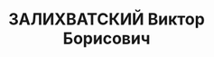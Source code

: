 ---
title: ЗАЛИХВАТСКИЙ Виктор Борисович
description: "Род. в 1904, Московская губ., г. Москва. Проживал: Ярославская обл.,\
  \ г. Ярославль, ул. Володарского, 50. ЯЭМЗ, Зам. начальника планово-производственного\
  \ отдела \n  Арестован 24.06.1937. Обв. по ст. 58-6, 58-7, 58-8, 58-11. Приговор:\
  \ ВК ВС СССР, 28.12.1937 – ВМН. Расстрелян 28.12.1937. \n  Реабилитирован ВК ВС\
  \ СССР 18.07.1957"
---